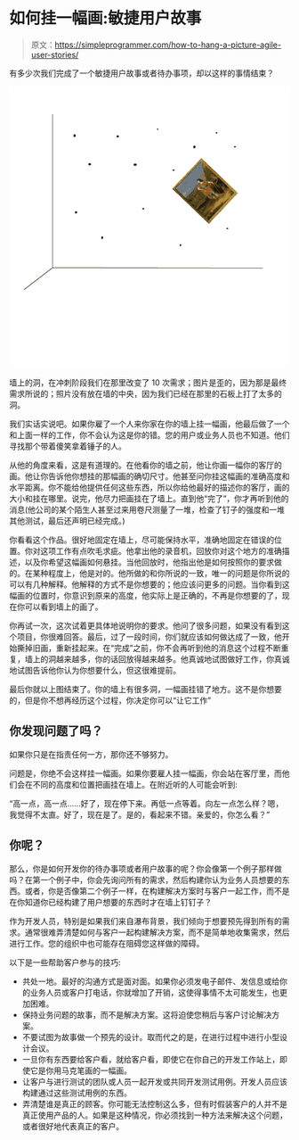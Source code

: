 # 如何挂一幅画:敏捷用户故事

> 原文：<https://simpleprogrammer.com/how-to-hang-a-picture-agile-user-stories/>

有多少次我们完成了一个敏捷用户故事或者待办事项，却以这样的事情结束？



![](img/8fd50a4fa097ee80e241cbbe7b8c56e3.png "Hang Picture Wrong.egg_91dba")



墙上的洞，在冲刺阶段我们在那里改变了 10 次需求；图片是歪的，因为那是最终需求所说的；照片没有放在墙的中央，因为我们已经在那里的石板上打了太多的洞。

我们实话实说吧。如果你雇了一个人来你家在你的墙上挂一幅画，他最后做了一个和上面一样的工作，你不会认为这是你的错。您的用户或业务人员也不知道。他们寻找那个带着傻笑拿着锤子的人。

从他的角度来看，这是有道理的。在他看你的墙之前，他让你画一幅你的客厅的画。他让你告诉他你想挂的那幅画的确切尺寸。他甚至问你挂这幅画的准确高度和水平距离。你不能给他提供任何这些东西，所以你给他最好的描述你的客厅，画的大小和挂在哪里。说完，他尽力把画挂在了墙上。直到他“完了”，你才再听到他的消息(他公司的某个陌生人甚至过来用卷尺测量了一堆，检查了钉子的强度和一堆其他测试，最后还声明已经完成。)

你看看这个作品。很好地固定在墙上，尽可能保持水平，准确地固定在错误的位置。你对这项工作有点吹毛求疵。他拿出他的录音机，回放你对这个地方的准确描述，以及你希望这幅画如何悬挂。当他回放时，他指出他是如何按照你的要求做的。在某种程度上，他是对的。他所做的和你所说的一致，唯一的问题是你所说的可以有几种解释。他解释的方式不是你想要的；他应该问更多的问题。当你看到这幅画的位置时，你意识到原来的高度，他实际上是正确的，不再是你想要的了，现在你可以看到墙上的画了。

你再试一次，这次试着更具体地说明你的要求。他问了很多问题，如果没有看到这个项目，你很难回答。最后，过了一段时间，你们就应该如何做达成了一致，他开始撕掉旧画，重新挂起来。在“完成”之前，你不会再听到他的消息这个过程不断重复，墙上的洞越来越多，你的话回放得越来越多。他真诚地试图做好工作，你真诚地试图告诉他你认为你想要什么，但这很难提前。

最后你就以上图结束了。你的墙上有很多洞，一幅画挂错了地方。这不是你想要的，但是你不想再经历这个过程，你决定你可以“让它工作”

## 你发现问题了吗？

如果你只是在指责任何一方，那你还不够努力。

问题是，你绝不会这样挂一幅画。如果你要雇人挂一幅画，你会站在客厅里，而他们会在不同的高度和位置把画挂在墙上。在附近听的人可能会听到:

“高一点，高一点……好了，现在停下来。再低一点等着。向左一点怎么样？嗯，我觉得不太直。好了，现在是了。是的，看起来不错。亲爱的，你怎么看？”

## 你呢？

那么，你是如何开发你的待办事项或者用户故事的呢？你会像第一个例子那样做吗？在第一个例子中，你会先询问所有的需求，然后构建你认为业务人员想要的东西。或者，你是否像第二个例子一样，在构建解决方案时与客户一起工作，而不是在你知道你已经构建了用户想要的东西时才在墙上钉钉子？

作为开发人员，特别是如果我们来自瀑布背景，我们倾向于想要预先得到所有的需求。通常很难弄清楚如何与客户一起构建解决方案，而不是简单地收集需求，然后进行工作。您的组织中也可能存在阻碍您这样做的障碍。

以下是一些帮助客户参与的技巧:

*   共处一地。最好的沟通方式是面对面。如果你必须发电子邮件、发信息或给你的业务人员或客户打电话，你就增加了开销，这使得事情不太可能发生，也更加困难。
*   保持业务问题的故事，而不是解决方案。这将迫使您稍后与客户讨论解决方案。
*   不要试图为故事做一个预先的设计。取而代之的是，在进行过程中进行小型设计会议。
*   一旦你有东西要给客户看，就给客户看，即使它在你自己的开发工作站上，即使它是你用马克笔画的一幅画。
*   让客户与进行测试的团队或人员一起开发或共同开发测试用例。开发人员应该构建通过这些测试用例的东西。
*   弄清楚谁是真正的顾客。你可能无法控制这么多，但有时假装客户的人并不是真正使用产品的人。如果是这种情况，你必须找到一种方法来解决这个问题，或者很好地代表真正的客户。